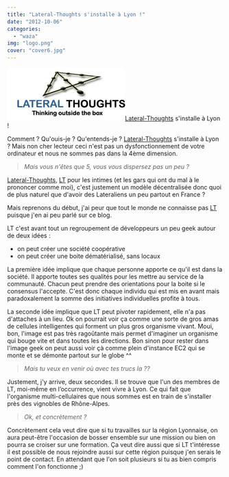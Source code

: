 ```yaml
---
title: "Lateral-Thoughts s'installe à Lyon !"
date: "2012-10-06"
categories: 
  - "waza"
img: "logo.png"
cover: "cover6.jpg"
---
```


[![](/images/logo.png "logo")](http://eventuallycoding.com/wp-content/uploads/2012/10/logo.png)[Lateral-Thoughts](http://www.lateral-thoughts.com) s'installe à Lyon !

Comment ? Qu'ouis-je ? Qu'entends-je ? [Lateral-Thoughts](http://www.lateral-thoughts.com) s'installe à Lyon ? Mais non cher lecteur ceci n'est pas un dysfonctionnement de votre ordinateur et nous ne sommes pas dans la 4ème dimension.

> _Mais vous n'êtes que 5, vous vous dispersez pas un peu ?_

[Lateral-Thoughts](http://www.lateral-thoughts.com), [LT](http://www.lateral-thoughts.com) pour les intimes (et les gars qui ont du mal à le prononcer comme moi), c'est justement un modèle décentralisée donc quoi de plus naturel que d'avoir des Lateraliens un peu partout en France ?

Mais reprenons du début, j'ai peur que tout le monde ne connaisse pas [LT](http://www.lateral-thoughts.com) puisque j'en ai peu parlé sur ce blog.

LT c'est avant tout un regroupement de développeurs un peu geek autour de deux idées :

- on peut créer une société coopérative
- on peut créer une boite dématérialisé, sans locaux

La première idée implique que chaque personne apporte ce qu'il est dans la société. Il apporte toutes ses qualités pour les mettre au service de la communauté. Chacun peut prendre des orientations pour la boite si le consensus l'accepte. C'est donc chaque individu qui est mis en avant mais paradoxalement la somme des initiatives individuelles profite à tous.

La seconde idée implique que LT peut pivoter rapidement, elle n'a pas d'attaches à un lieu. Ok on pourrait voir ça comme une sorte de gros amas de cellules intelligentes qui forment un plus gros organisme vivant. Moui, bon, l'image est pas très ragoûtante mais permet d'imaginer un organisme qui bouge vite et dans toutes les directions. Bon sinon pour rester dans l'image geek on peut aussi voir çà comme plein d'instance EC2 qui se monte et se démonte partout sur le globe ^^

> _Mais tu veux en venir où avec tes trucs la ??_

Justement, j'y arrive, deux secondes. Il se trouve que l'un des membres de LT, moi-même en l’occurrence, vient vivre à Lyon. Ce qui fait que l'organisme multi-cellulaires que nous sommes est en train de s'installer près des vignobles de Rhône-Alpes.

> _Ok, et concrètement ?_

Concrètement cela veut dire que si tu travailles sur la région Lyonnaise, on aura peut-être l'occasion de bosser ensemble sur une mission ou bien on pourra se croiser sur une formation. Ça veut dire aussi que si LT t'intéresse il est possible de nous rejoindre aussi sur cette région puisque j'en serais le point de contact. En attendant que l'on soit plusieurs si tu as bien compris comment l'on fonctionne ;)

